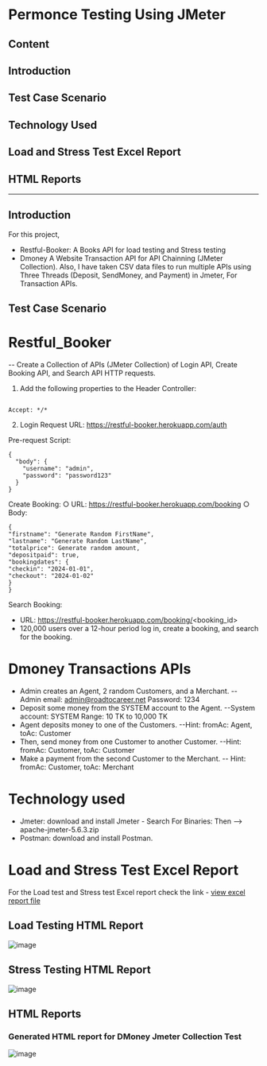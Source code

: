 # Permonce Testing Using JMeter

## Content
## Introduction
## Test Case Scenario
## Technology Used
## Load and Stress Test Excel Report
## HTML Reports


---

## Introduction
For this project, 
- Restful-Booker: A Books API for load testing and Stress testing
- Dmoney A Website Transaction API for API Chainning (JMeter Collection). Also, I have taken CSV data files to run multiple APIs using Three Threads (Deposit, SendMoney, and Payment) in Jmeter, For Transaction APIs.

## Test Case Scenario
# Restful_Booker
 -- Create a Collection of APIs (JMeter Collection) of Login API, Create Booking API, and Search API HTTP requests.
 1. Add the following properties to the Header Controller:
 ```

Accept: */*

```

2. Login
Request URL:
https://restful-booker.herokuapp.com/auth

Pre-request Script:
```
{
  "body": {
    "username": "admin",
    "password": "password123"
  }
}
```
Create Booking:
○ URL: https://restful-booker.herokuapp.com/booking
○ Body:
```
{
"firstname": "Generate Random FirstName",
"lastname": "Generate Random LastName",
"totalprice": Generate random amount,
"depositpaid": true,
"bookingdates": {
"checkin": "2024-01-01",
"checkout": "2024-01-02"
}
}
```
Search Booking:
- URL: https://restful-booker.herokuapp.com/booking/<booking_id&gt;
- 120,000 users over a 12-hour period log in, create a booking, and search for the
booking. 

# Dmoney Transactions APIs
- Admin creates an Agent, 2 random Customers, and a Merchant.
-- Admin email: admin@roadtocareer.net Password: 1234
- Deposit some money from the SYSTEM account to the Agent.
--System account: SYSTEM Range: 10 TK to 10,000 TK
- Agent deposits money to one of the Customers.
--Hint: fromAc: Agent, toAc: Customer
- Then, send money from one Customer to another Customer.
--Hint: fromAc: Customer, toAc: Customer
- Make a payment from the second Customer to the Merchant.
-- Hint: fromAc: Customer, toAc: Merchant


# Technology used
- Jmeter: download and install Jmeter -
Search For Binaries: Then --> apache-jmeter-5.6.3.zip
- Postman: download and install Postman.
# Load and Stress Test Excel Report
For the Load test and Stress test Excel report check the link - 
[view excel report file](https://docs.google.com/spreadsheets/d/1DYxrmWinmbZg5xTTA2m1FdvcTpX5NXieUWaZVdx-ppk/edit?gid=1931672790#gid=1931672790)

## Load Testing HTML Report
![image](https://github.com/user-attachments/assets/a8832730-c6df-4f6c-8609-b726caefbf49)


## Stress Testing HTML Report
![image](https://github.com/user-attachments/assets/17f67bef-6819-4668-80db-6709b3af3e1b)


## HTML Reports
### Generated HTML report for DMoney Jmeter Collection Test
![image](https://github.com/user-attachments/assets/0e37e706-3a3d-4b17-a6df-7b57cf70fb22)










